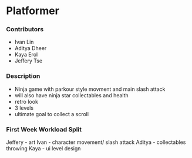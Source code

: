 # Platformer

### Contributors
- Ivan Lin
- Aditya Dheer
- Kaya Erol
- Jeffery Tse

### Description
- Ninja game with parkour style movment and main slash attack
- will also have ninja star collectables and health
- retro look
- 3 levels
- ultimate goal to collect a scroll

### First Week Workload Split
Jeffery - art
Ivan - character movement/ slash attack
Aditya - collectables throwing
Kaya - ui level design
